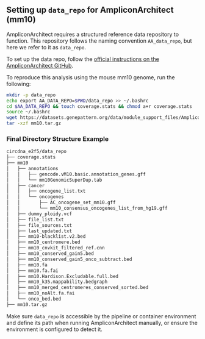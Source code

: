 ## Setting up `data_repo` for AmpliconArchitect (mm10)

AmpliconArchitect requires a structured reference data repository to function. This repository follows the naming convention `AA_data_repo`, but here we refer to it as `data_repo`.

To set up the data repo, follow the [official instructions on the AmpliconArchitect GitHub](https://github.com/AmpliconSuite/AmpliconArchitect#setting-up-the-AA-data-repo).

To reproduce this analysis using the mouse mm10 genome, run the following:

```bash
mkdir -p data_repo
echo export AA_DATA_REPO=$PWD/data_repo >> ~/.bashrc
cd $AA_DATA_REPO && touch coverage.stats && chmod a+r coverage.stats
source ~/.bashrc
wget https://datasets.genepattern.org/data/module_support_files/AmpliconArchitect/mm10.tar.gz
tar -xzf mm10.tar.gz
```

### Final Directory Structure Example

```bash
circdna_e2f5/data_repo
├── coverage.stats
├── mm10
│   ├── annotations
│   │   ├── gencode.vM10.basic.annotation_genes.gff
│   │   └── mm10GenomicSuperDup.tab
│   ├── cancer
│   │   ├── oncogene_list.txt
│   │   └── oncogenes
│   │       ├── AC_oncogene_set_mm10.gff
│   │       └── mm10_consensus_oncogenes_list_from_hg19.gff
│   ├── dummy_ploidy.vcf
│   ├── file_list.txt
│   ├── file_sources.txt
│   ├── last_updated.txt
│   ├── mm10-blacklist.v2.bed
│   ├── mm10_centromere.bed
│   ├── mm10_cnvkit_filtered_ref.cnn
│   ├── mm10_conserved_gain5.bed
│   ├── mm10_conserved_gain5_onco_subtract.bed
│   ├── mm10.fa
│   ├── mm10.fa.fai
│   ├── mm10.Hardison.Excludable.full.bed
│   ├── mm10_k35.mappability.bedgraph
│   ├── mm10_merged_centromeres_conserved_sorted.bed
│   ├── mm10_noAlt.fa.fai
│   └── onco_bed.bed
├── mm10.tar.gz
```

Make sure `data_repo` is accessible by the pipeline or container environment and define its path when running AmpliconArchitect manually, or ensure the environment is configured to detect it.
